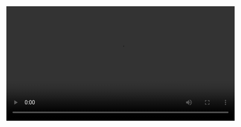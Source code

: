 <video width="600" controls>
  <source src="Domashna1/timer.mp4" type="video/mp4">
  Your browser does not support the video tag.
</video>
